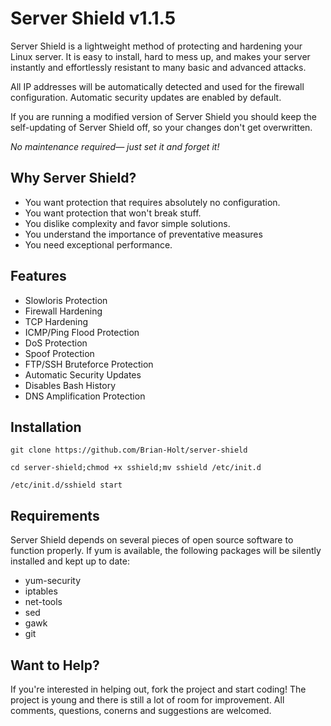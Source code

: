 Server Shield v1.1.5
=============

Server Shield is a lightweight method of protecting and hardening your Linux server. It is
easy to install, hard to mess up, and makes your server instantly and effortlessly resistant
to many basic and advanced attacks.

All IP addresses will be automatically detected and used for the firewall configuration.
Automatic security updates are enabled by default.

If you are running a modified version of Server Shield you should keep the self-updating of Server Shield off, so
your changes don't get overwritten.

*No maintenance required— just set it and forget it!*


Why Server Shield?
------------------

* You want protection that requires absolutely no configuration.
* You want protection that won't break stuff.
* You dislike complexity and favor simple solutions.
* You understand the importance of preventative measures
* You need exceptional performance.


Features
--------

* Slowloris Protection
* Firewall Hardening
* TCP Hardening
* ICMP/Ping Flood Protection
* DoS Protection
* Spoof Protection
* FTP/SSH Bruteforce Protection
* Automatic Security Updates
* Disables Bash History
* DNS Amplification Protection


Installation
------------

    git clone https://github.com/Brian-Holt/server-shield

    cd server-shield;chmod +x sshield;mv sshield /etc/init.d

    /etc/init.d/sshield start    


Requirements
------------
Server Shield depends on several pieces of open source software to function properly. If yum
is available, the following packages will be silently installed and kept up to date:

* yum-security
* iptables
* net-tools
* sed
* gawk
* git

Want to Help?
-----------
If you're interested in helping out, fork the project and start coding! The project is young
and there is still a lot of room for improvement. All comments, questions, conerns and suggestions are welcomed.